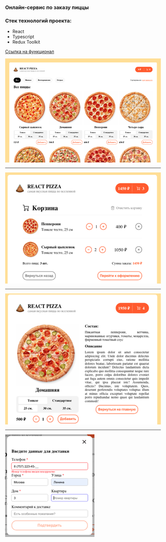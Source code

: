 ### Онлайн-сервис по заказу пиццы

### Стек технологий проекта:

- React
- Typescript
- Redux Toolkit

[Ссылка на функционал](https://equipppppp.github.io/pizza/)

![screen](./src/assets/screen1.png)

---

![screen](./src/assets/screen2.png)

---

![screen](./src/assets/screen3.png)

---

![screen](./src/assets/screen4.png)
